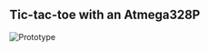 ## Tic-tac-toe with an Atmega328P

![Prototype](https://github.com/plastictesseract/tic-tac-toe/blob/master/img/prototype.jpg)
